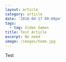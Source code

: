 ```yaml
---
layout: article
category: article
date: '2018-04-17 09:08pm'
tags:
  - tag: Video Games
title: Test Article
excerpt: No need
image: /images/home.jpg
---
```

Test
